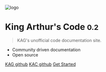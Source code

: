 <!-- _coverpage.md -->

![logo](https://camo.githubusercontent.com/2aa7d6940b246e2327b90810ee4c4ec4e2cb7b52/687474703a2f2f692e696d6775722e636f6d2f37393472597a672e706e67)

# King Arthur's Code <small>0.2</small>

> KAG's unofficial code documentation site.

- Community driven documentation
- Open source

[KAG github](https://github.com/transhumandesign/kag-base/)
[KAC github](https://github.com/Vam-Jam/KAC/)
[Get Started](#Welcome)
